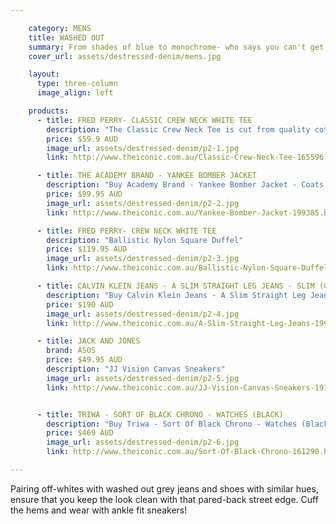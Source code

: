 ```yaml
---

    category: MENS
    title: WASHED OUT
    summary: From shades of blue to monochrome- who says you can't get a little frisky in wearing straight denims?
    cover_url: assets/destressed-denim/mens.jpg

    layout:
      type: three-column
      image_align: left

    products:
      - title: FRED PERRY- CLASSIC CREW NECK WHITE TEE
        description: "The Classic Crew Neck Tee is cut from quality cotton jersey and features the signature Fred Perry logo embroidered on the chest. - Length: 72cm - Regular fit - 100% Cotton jersey - Embroidered wreath motif"
        price: $59.9 AUD
        image_url: assets/destressed-denim/p2-1.jpg
        link: http://www.theiconic.com.au/Classic-Crew-Neck-Tee-165596.html

      - title: THE ACADEMY BRAND - YANKEE BOMBER JACKET
        description: "Buy Academy Brand - Yankee Bomber Jacket - Coats & Jackets (Black & Tan) at THE ICONIC with free overnight delivery over $50 and 100 days free returns!"
        price: $99.95 AUD
        image_url: assets/destressed-denim/p2-2.jpg
        link: http://www.theiconic.com.au/Yankee-Bomber-Jacket-199385.html

      - title: FRED PERRY- CREW NECK WHITE TEE
        description: "Ballistic Nylon Square Duffel"
        price: $119.95 AUD
        image_url: assets/destressed-denim/p2-3.jpg
        link: http://www.theiconic.com.au/Ballistic-Nylon-Square-Duffel-196434.html

      - title: CALVIN KLEIN JEANS - A SLIM STRAIGHT LEG JEANS - SLIM (GREY COMFORT)
        description: "Buy Calvin Klein Jeans - A Slim Straight Leg Jeans - Slim (Grey Comfort) at THE ICONIC with free overnight delivery over $50 and 100 days free returns!"
        price: $190 AUD
        image_url: assets/destressed-denim/p2-4.jpg
        link: http://www.theiconic.com.au/A-Slim-Straight-Leg-Jeans-199792.html

      - title: JACK AND JONES
        brand: ASOS
        price: $49.95 AUD
        description: "JJ Vision Canvas Sneakers"
        image_url: assets/destressed-denim/p2-5.jpg
        link: http://www.theiconic.com.au/JJ-Vision-Canvas-Sneakers-191234.html


      - title: TRIWA - SORT OF BLACK CHRONO - WATCHES (BLACK)
        description: "Buy Triwa - Sort Of Black Chrono - Watches (Black) at THE ICONIC with free overnight delivery over $50 and 100 days free returns!"
        price: $469 AUD
        image_url: assets/destressed-denim/p2-6.jpg
        link: http://www.theiconic.com.au/Sort-Of-Black-Chrono-161290.html

---
```


Pairing off-whites with washed out grey jeans and shoes with similar hues, ensure that you keep the look clean with that pared-back street edge.  Cuff the hems and wear with ankle fit sneakers! 